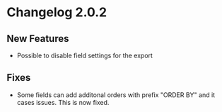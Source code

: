 # Changelog 2.0.2

## New Features
- Possible to disable field settings for the export

## Fixes
- Some fields can add additonal orders with prefix "ORDER BY" and it cases issues. This is now fixed. 